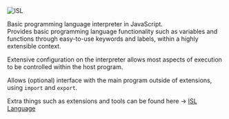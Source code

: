 ![ISL](https://github.com/LightningLaser8/ISL/assets/79471455/7b514f70-0e70-4294-8c49-51e6e449badb)

Basic programming language interpreter in JavaScript.  
Provides basic programming language functionality such as variables and functions through easy-to-use keywords and labels, within a highly extensible context.  

Extensive configuration on the interpreter allows most aspects of execution to be controlled within the host program.  

Allows (optional) interface with the main program outside of extensions, using `import` and `export`.  

Extra things such as extensions and tools can be found here -> [ISL Language](https://github.com/ISL-Language)
